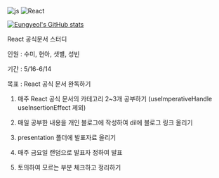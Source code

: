 ![js](https://img.shields.io/badge/JavaScript-F7DF1E?style=for-the-badge&logo=JavaScript&logoColor=white)
![React](https://img.shields.io/badge/React-20232A?style=for-the-badge&logo=react&logoColor=61DAFB)
<br>


[![Eungyeol's GitHub stats](https://github-readme-stats.vercel.app/api?username=Eungyeol41&count_private=true&custom_title=Eungyeol's&nbsp;github&nbsp;&bg_color=30,7F7FD5,86A8E7,91eae4&title_color=fff&text_color=fff)](https://github.com/anuraghazra/github-readme-stats)



React 공식문서 스터디

인원 : 수미, 현아, 샛별, 성빈

기간 : 5/16-6/14

목표 : React 공식 문서 완독하기

1. 매주 React 공식 문서의 카테고리 2~3개 공부하기 (useImperativeHandle useInsertionEffect 제외)

2. 매일 공부한 내용을 개인 블로그에 작성하여 dil에 블로그 링크 올리기

3. presentation 폴더에 발표자료 올리기

4. 매주 금요일 랜덤으로 발표자 정하여 발표

5. 토의하여 모르는 부분 체크하고 정리하기


